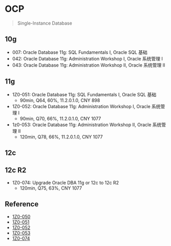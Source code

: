 # OCP

> Single-Instance Database

## 10g

- 007: Oracle Database 11g: SQL Fundamentals I, Oracle SQL 基础
- 042: Oracle Database 11g: Administration Workshop I, Oracle 系统管理 I
- 043: Oracle Database 11g: Administration Workshop II, Oracle 系统管理 II

## 11g

- 1Z0-051: Oracle Database 11g: SQL Fundamentals I, Oracle SQL 基础
  - 90min, Q64, 60%, 11.2.0.1.0, CNY 898
- 1Z0-052: Oracle Database 11g: Administration Workshop I, Oracle 系统管理 I
  - 90min, Q70, 66%, 11.2.0.1.0, CNY 1077
- 1z0-053: Oracle Database 11g: Administration Workshop II, Oracle 系统管理 II
  - 120min, Q78, 66%, 11.2.0.1.0, CNY 1077

## 12c


## 12c R2

- 1Z0-074: Upgrade Oracle DBA 11g or 12c to 12c R2
  - 120min, Q75, 63%, CNY 1077

## Reference

- [1Z0-050](http://education.oracle.com/pls/web_prod-plq-dad/db_pages.getpage?page_id=5001&get_params=p_exam_id:1Z0-050)
- [1Z0-051](http://education.oracle.com/pls/web_prod-plq-dad/db_pages.getpage?page_id=5001&get_params=p_exam_id:1Z0-051)
- [1Z0-052](http://education.oracle.com/pls/web_prod-plq-dad/db_pages.getpage?page_id=5001&get_params=p_exam_id:1Z0-052)
- [1Z0-053](http://education.oracle.com/pls/web_prod-plq-dad/db_pages.getpage?page_id=5001&get_params=p_exam_id:1Z0-053)
- [1Z0-074](http://education.oracle.com/pls/web_prod-plq-dad/db_pages.getpage?page_id=5001&get_params=p_exam_id:1Z0-074)